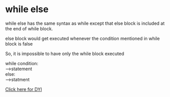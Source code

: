# while else

while else has the same syntax as while except that else block is included at the end of while block. 

else block would get executed whenever the condition mentioned in while block is false

So, it is impossible to have only the while block executed

while condition:\
-->statement\
else:\
-->statment

[Click here for DYI](https://colab.research.google.com/github/pythoncoder100/practice/blob/master/while%20else.ipynb)
